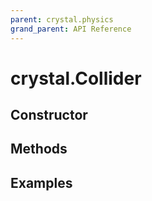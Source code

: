 ```yaml
---
parent: crystal.physics
grand_parent: API Reference
---
```


# crystal.Collider

## Constructor

## Methods

## Examples
